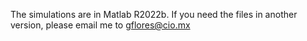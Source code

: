 The simulations are in Matlab R2022b. If you need the files in another version, please email me to gflores@cio.mx

